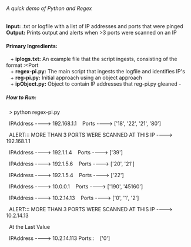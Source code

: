 ###### A quick demo of Python and Regex 

**Input:** .txt or logfile with a list of IP addresses and ports that were pinged  
**Output:** Prints output and alerts when >3 ports were scanned on an IP  

#### Primary Ingredients: 
&nbsp;&nbsp;&nbsp;+ **iplogs.txt:** An example file that the script ingests, consisting of the format <IP Address>:<Port       
&nbsp;&nbsp;&nbsp;+ **regex-pi.py:** The main script that ingests the logfile and identifies IP's   
&nbsp;&nbsp;&nbsp;+ **reg-pi.py:** Initial approach using an object approach  
&nbsp;&nbsp;&nbsp;+ **ipObject.py:** Object to contain IP addresses that reg-pi.py gleaned
        -  
 
 
 
 
 
 
 
##### How to Run:

&nbsp;&nbsp;> python regex-pi.py

&nbsp;&nbsp;IPAddress ----> 192.168.1.1
&nbsp;&nbsp; Ports ----> ['18', '22', '21', '80']

&nbsp;&nbsp;ALERT::: MORE THAN 3 PORTS WERE SCANNED AT THIS IP ----> 192.168.1.1


&nbsp;&nbsp;IPAddress ----> 192.1.1.4
&nbsp;&nbsp; Ports ----> ['39']

&nbsp;&nbsp;IPAddress ----> 192.1.5.6
&nbsp;&nbsp; Ports ----> ['20', '21']

&nbsp;&nbsp;IPAddress ----> 192.1.5.4
&nbsp;&nbsp; Ports ----> ['22']

&nbsp;&nbsp;IPAddress ----> 10.0.0.1
&nbsp;&nbsp; Ports ----> ['190', '45160']

&nbsp;&nbsp;IPAddress ----> 10.2.14.13
&nbsp;&nbsp; Ports ----> ['0', '1', '2']

&nbsp;&nbsp;ALERT::: MORE THAN 3 PORTS WERE SCANNED AT THIS IP ----> 10.2.14.13



&nbsp;&nbsp;At the Last Value

&nbsp;&nbsp;IPAddress ---->  10.2.14.113  Ports::
&nbsp;&nbsp; ['0']

